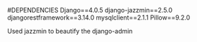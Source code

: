 #DEPENDENCIES
Django==4.0.5
django-jazzmin==2.5.0
djangorestframework==3.14.0
mysqlclient==2.1.1
Pillow==9.2.0


Used jazzmin to beautify the django-admin